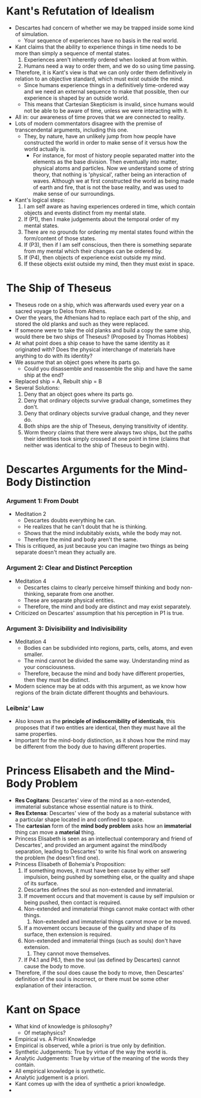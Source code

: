 # Kant's Refutation of Idealism
- Descartes had concern of whether we may be trapped inside some kind of simulation.
	- Your sequence of experiences have no basis in the real world.
- Kant claims that the ability to experience things in time needs to be more than simply a sequence of mental states.
	1. Experiences aren't inherently ordered when looked at from within.
	2. Humans need a way to order them, and we do so using time passing.
- Therefore, it is Kant's view is that we can only order them definitively in relation to an objective standard, which must exist outside the mind.
	- Since humans experience things in a definitively time-ordered way and we need an external sequence to make that possible, then our experience is shaped by an outside world.
	- This means that Cartesian Skepticism is invalid, since humans would not be able to be aware of time, unless we were interacting with it.
- All in: our awareness of time proves that we are connected to reality.
- Lots of modern commentators disagree with the premise of transcendental arguments, including this one.
	- They, by nature, have an unlikely jump from how people have constructed the world in order to make sense of it versus how the world actually is.
		- For instance, for most of history people separated matter into the elements as the base division. Then eventually into matter, physical atoms and particles. Now we understand some of string theory, that nothing is 'physical', rather being an interaction of waves. Although we at first constructed the world as being made of earth and fire, that is not the base reality, and was used to make sense of our surroundings.
- Kant's logical steps:
	1. I am self aware as having experiences ordered in time, which contain objects and events distinct from my mental state.
	2. If (P1), then I make judgements about the temporal order of my mental states.
	3. There are no grounds for ordering my mental states found within the form/content of those states.
	4. If (P3), then if I am self conscious, then there is something separate from my mental which their changes can be ordered by.
	5. If (P4), then objects of experience exist outside my mind.
	6. If these objects exist outside my mind, then they must exist in space.
# The Ship of Theseus
- Theseus rode on a ship, which was afterwards used every year on a sacred voyage to Delos from Athens.
- Over the years, the Athenians had to replace each part of the ship, and stored the old planks and such as they were replaced.
- If someone were to take the old planks and build a copy the same ship, would there be two ships of Theseus? (Proposed by Thomas Hobbes)
- At what point does a ship cease to have the same identity as it originated with? Does the physical interchange of materials have anything to do with its identity?
- We assume that an object goes where its parts go.
	- Could you disassemble and reassemble the ship and have the same ship at the end?
- Replaced ship = A, Rebuilt ship = B
- Several Solutions:
	1. Deny that an object goes where its parts go.
	2. Deny that ordinary objects survive gradual change, sometimes they don't.
	3. Deny that ordinary objects survive gradual change, and they never do.
	4. Both ships are the ship of Theseus, denying transitivity of identity.
	5. Worm theory claims that there were always two ships, but the paths their identities took simply crossed at one point in time (claims that neither was identical to the ship of Theseus to begin with).
# Descartes Arguments for the Mind-Body Distinction
### Argument 1: From Doubt
- Meditation 2
	- Descartes doubts everything he can.
	- He realizes that he can't doubt that he is thinking.
	- Shows that the mind indubitably exists, while the body may not.
	- Therefore the mind and body aren't the same.
- This is critiqued, as just because you can imagine two things as being separate doesn't mean they actually are.
### Argument 2: Clear and Distinct Perception
- Meditation 4
	- Descartes claims to clearly perceive himself thinking and body non-thinking, separate from one another.
	- These are separate physical entities.
	- Therefore, the mind and body are distinct and may exist separately.
- Criticized on Descartes' assumption that his perception in P1 is true.
### Argument 3: Divisibility and Indivisibility
- Meditation 4
	- Bodies can be subdivided into regions, parts, cells, atoms, and even smaller.
	- The mind cannot be divided the same way. Understanding mind as your consciousness.
	- Therefore, because the mind and body have different properties, then they must be distinct.
- Modern science may be at odds with this argument, as we know how regions of the brain dictate different thoughts and behaviours.
### Leibniz' Law
- Also known as the **principle of indiscernibility of identicals**, this proposes that if two entities are identical, then they must have all the same properties.
- Important for the mind-body distinction, as it shows how the mind may be different from the body due to having different properties.
# Princess Elisabeth and the Mind-Body Problem
- **Res Cogitans**: Descartes' view of the mind as a non-extended, immaterial substance whose essential nature is to think.
- **Res Extensa**: Descartes' view of the body as a material substance with a particular shape located in and confined to space.
- The **cartesian** form of the **mind body problem** asks how an **immaterial** thing can move a **material** thing.
- Princess Elisabeth is seen as an intellectual contemporary and friend of Descartes', and provided an argument against the mind/body separation, leading to Descartes' to write his final work on answering the problem (he doesn't find one).
- Princess Elisabeth of Bohemia's Proposition:
	1. If something moves, it must have been cause by either self impulsion, being pushed by something else, or the quality and shape of its surface.
	2. Descartes defines the soul as non-extended and immaterial.
	3. If movement occurs and that movement is cause by self impulsion or being pushed, then contact is required.
	4. Non-extended and immaterial things cannot make contact with other things.
		1. Non-extended and immaterial things cannot move or be moved.
	5. If a movement occurs because of the quality and shape of its surface, then extension is required.
	6. Non-extended and immaterial things (such as souls) don't have extension.
		1. They cannot move themselves.
	7. If P4.1 and P6.1, then the soul (as defined by Descartes) cannot cause the body to move.
- Therefore, if the soul does cause the body to move, then Descartes' definition of the soul is incorrect, or there must be some other explanation of their interaction.
# Kant on Space
- What kind of knowledge is philosophy?
	- Of metaphysics?
- Empirical vs. A Priori Knowledge
- Empirical is observed, while a priori is true only by definition.
- Synthetic Judgements: True by virtue of the way the world is.
- Analytic Judgements: True by virtue of the meaning of the words they contain.
- All empirical knowledge is synthetic.
- Analytic judgement is a priori.
- Kant comes up with the idea of synthetic a priori knowledge.
- 